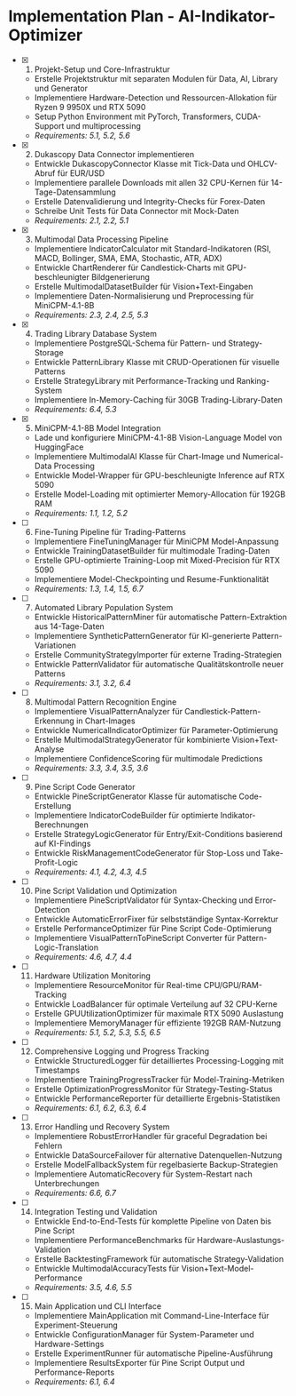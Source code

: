 # Implementation Plan - AI-Indikator-Optimizer

- [x] 1. Projekt-Setup und Core-Infrastruktur
  - Erstelle Projektstruktur mit separaten Modulen für Data, AI, Library und Generator
  - Implementiere Hardware-Detection und Ressourcen-Allokation für Ryzen 9 9950X und RTX 5090
  - Setup Python Environment mit PyTorch, Transformers, CUDA-Support und multiprocessing
  - _Requirements: 5.1, 5.2, 5.6_

- [x] 2. Dukascopy Data Connector implementieren
  - Entwickle DukascopyConnector Klasse mit Tick-Data und OHLCV-Abruf für EUR/USD
  - Implementiere parallele Downloads mit allen 32 CPU-Kernen für 14-Tage-Datensammlung
  - Erstelle Datenvalidierung und Integrity-Checks für Forex-Daten
  - Schreibe Unit Tests für Data Connector mit Mock-Daten
  - _Requirements: 2.1, 2.2, 5.1_

- [x] 3. Multimodal Data Processing Pipeline
  - Implementiere IndicatorCalculator mit Standard-Indikatoren (RSI, MACD, Bollinger, SMA, EMA, Stochastic, ATR, ADX)
  - Entwickle ChartRenderer für Candlestick-Charts mit GPU-beschleunigter Bildgenerierung
  - Erstelle MultimodalDatasetBuilder für Vision+Text-Eingaben
  - Implementiere Daten-Normalisierung und Preprocessing für MiniCPM-4.1-8B
  - _Requirements: 2.3, 2.4, 2.5, 5.3_

- [x] 4. Trading Library Database System
  - Implementiere PostgreSQL-Schema für Pattern- und Strategy-Storage
  - Entwickle PatternLibrary Klasse mit CRUD-Operationen für visuelle Patterns
  - Erstelle StrategyLibrary mit Performance-Tracking und Ranking-System
  - Implementiere In-Memory-Caching für 30GB Trading-Library-Daten
  - _Requirements: 6.4, 5.3_

- [x] 5. MiniCPM-4.1-8B Model Integration
  - Lade und konfiguriere MiniCPM-4.1-8B Vision-Language Model von HuggingFace
  - Implementiere MultimodalAI Klasse für Chart-Image und Numerical-Data Processing
  - Entwickle Model-Wrapper für GPU-beschleunigte Inference auf RTX 5090
  - Erstelle Model-Loading mit optimierter Memory-Allocation für 192GB RAM
  - _Requirements: 1.1, 1.2, 5.2_

- [ ] 6. Fine-Tuning Pipeline für Trading-Patterns
  - Implementiere FineTuningManager für MiniCPM Model-Anpassung
  - Entwickle TrainingDatasetBuilder für multimodale Trading-Daten
  - Erstelle GPU-optimierte Training-Loop mit Mixed-Precision für RTX 5090
  - Implementiere Model-Checkpointing und Resume-Funktionalität
  - _Requirements: 1.3, 1.4, 1.5, 6.7_

- [ ] 7. Automated Library Population System
  - Entwickle HistoricalPatternMiner für automatische Pattern-Extraktion aus 14-Tage-Daten
  - Implementiere SyntheticPatternGenerator für KI-generierte Pattern-Variationen
  - Erstelle CommunityStrategyImporter für externe Trading-Strategien
  - Entwickle PatternValidator für automatische Qualitätskontrolle neuer Patterns
  - _Requirements: 3.1, 3.2, 6.4_

- [ ] 8. Multimodal Pattern Recognition Engine
  - Implementiere VisualPatternAnalyzer für Candlestick-Pattern-Erkennung in Chart-Images
  - Entwickle NumericalIndicatorOptimizer für Parameter-Optimierung
  - Erstelle MultimodalStrategyGenerator für kombinierte Vision+Text-Analyse
  - Implementiere ConfidenceScoring für multimodale Predictions
  - _Requirements: 3.3, 3.4, 3.5, 3.6_

- [ ] 9. Pine Script Code Generator
  - Entwickle PineScriptGenerator Klasse für automatische Code-Erstellung
  - Implementiere IndicatorCodeBuilder für optimierte Indikator-Berechnungen
  - Erstelle StrategyLogicGenerator für Entry/Exit-Conditions basierend auf KI-Findings
  - Entwickle RiskManagementCodeGenerator für Stop-Loss und Take-Profit-Logic
  - _Requirements: 4.1, 4.2, 4.3, 4.5_

- [ ] 10. Pine Script Validation und Optimization
  - Implementiere PineScriptValidator für Syntax-Checking und Error-Detection
  - Entwickle AutomaticErrorFixer für selbstständige Syntax-Korrektur
  - Erstelle PerformanceOptimizer für Pine Script Code-Optimierung
  - Implementiere VisualPatternToPineScript Converter für Pattern-Logic-Translation
  - _Requirements: 4.6, 4.7, 4.4_

- [ ] 11. Hardware Utilization Monitoring
  - Implementiere ResourceMonitor für Real-time CPU/GPU/RAM-Tracking
  - Entwickle LoadBalancer für optimale Verteilung auf 32 CPU-Kerne
  - Erstelle GPUUtilizationOptimizer für maximale RTX 5090 Auslastung
  - Implementiere MemoryManager für effiziente 192GB RAM-Nutzung
  - _Requirements: 5.1, 5.2, 5.3, 5.5, 6.5_

- [ ] 12. Comprehensive Logging und Progress Tracking
  - Entwickle StructuredLogger für detailliertes Processing-Logging mit Timestamps
  - Implementiere TrainingProgressTracker für Model-Training-Metriken
  - Erstelle OptimizationProgressMonitor für Strategy-Testing-Status
  - Entwickle PerformanceReporter für detaillierte Ergebnis-Statistiken
  - _Requirements: 6.1, 6.2, 6.3, 6.4_

- [ ] 13. Error Handling und Recovery System
  - Implementiere RobustErrorHandler für graceful Degradation bei Fehlern
  - Entwickle DataSourceFailover für alternative Datenquellen-Nutzung
  - Erstelle ModelFallbackSystem für regelbasierte Backup-Strategien
  - Implementiere AutomaticRecovery für System-Restart nach Unterbrechungen
  - _Requirements: 6.6, 6.7_

- [ ] 14. Integration Testing und Validation
  - Entwickle End-to-End-Tests für komplette Pipeline von Daten bis Pine Script
  - Implementiere PerformanceBenchmarks für Hardware-Auslastungs-Validation
  - Erstelle BacktestingFramework für automatische Strategy-Validation
  - Entwickle MultimodalAccuracyTests für Vision+Text-Model-Performance
  - _Requirements: 3.5, 4.6, 5.5_

- [ ] 15. Main Application und CLI Interface
  - Implementiere MainApplication mit Command-Line-Interface für Experiment-Steuerung
  - Entwickle ConfigurationManager für System-Parameter und Hardware-Settings
  - Erstelle ExperimentRunner für automatische Pipeline-Ausführung
  - Implementiere ResultsExporter für Pine Script Output und Performance-Reports
  - _Requirements: 6.1, 6.4_